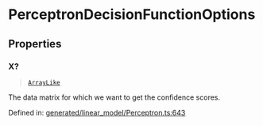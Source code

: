 # PerceptronDecisionFunctionOptions

## Properties

### X?

> [`ArrayLike`](../types/ArrayLike.md)

The data matrix for which we want to get the confidence scores.

Defined in:  [generated/linear\_model/Perceptron.ts:643](https://github.com/transitive-bullshit/scikit-learn-ts/blob/122b3c0/packages/sklearn/src/generated/linear_model/Perceptron.ts#L643)

